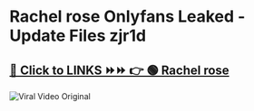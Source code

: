 
 # Rachel rose Onlyfans Leaked - Update Files zjr1d

## <h2><a href="https://clipsfans.com/Rachel_rose&ref=git">🔗 Click to LINKS ⏩⏩ 👉 🟢 Rachel rose </a></h2>

<a href="https://clipsfans.com/Rachel_rose&ref=git" rel="nofollow" data-target="animated-image.originalLink"><img src="https://i.ibb.co.com/xMMVF88/686577567.gif" alt="Viral Video Original" style="max-width: 100%; display: inline-block;" data-target="animated-image.originalImage"></a>

